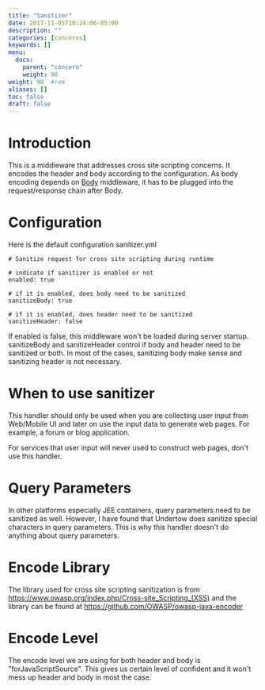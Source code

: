 ```yaml
---
title: "Sanitizer"
date: 2017-11-05T10:24:06-05:00
description: ""
categories: [concerns]
keywords: []
menu:
  docs:
    parent: "concern"
    weight: 90
weight: 90	#rem
aliases: []
toc: false
draft: false
---
```


# Introduction

This is a middleware that addresses cross site scripting concerns. It encodes the header
and body according to the configuration. As body encoding depends on
[Body](https://networknt.github.io/light-4j/middleware/body/) middleware, it has to be
plugged into the request/response chain after Body.

# Configuration

Here is the default configuration sanitizer.yml

```
# Sanitize request for cross site scripting during runtime

# indicate if sanitizer is enabled or not
enabled: true

# if it is enabled, does body need to be sanitized
sanitizeBody: true

# if it is enabled, does header need to be sanitized
sanitizeHeader: false
```

If enabled is false, this middleware won't be loaded during server startup. 
sanitizeBody and sanitizeHeader control if body and header need to be sanitized or both. In
most of the cases, sanitizing body make sense and sanitizing header is not necessary.

# When to use sanitizer

This handler should only be used when you are collecting user input from Web/Mobile UI and
later on use the input data to generate web pages. For example, a forum or blog application.

For services that user input will never used to construct web pages, don't use this handler.

# Query Parameters

In other platforms especially JEE containers, query parameters need to be sanitized as well.
However, I have found that Undertow does sanitize special characters in query parameters. This
is why this handler doesn't do anything about query parameters.

# Encode Library

The library used for cross site scripting sanitization is from https://www.owasp.org/index.php/Cross-site_Scripting_(XSS)
and the library can be found at https://github.com/OWASP/owasp-java-encoder

# Encode Level

The encode level we are using for both header and body is "forJavaScriptSource". This gives us
certain level of confident and it won't mess up header and body in most the case.


